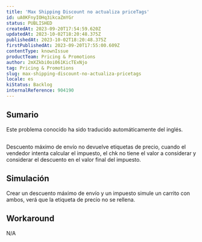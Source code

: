 ```yaml
---
title: 'Max Shipping Discount no actualiza priceTags'
id: uA0KFnyIOHq3ikcaZmYGr
status: PUBLISHED
createdAt: 2023-09-20T17:54:59.620Z
updatedAt: 2023-10-02T18:20:48.375Z
publishedAt: 2023-10-02T18:20:48.375Z
firstPublishedAt: 2023-09-20T17:55:00.609Z
contentType: knownIssue
productTeam: Pricing & Promotions
author: 2mXZkbi0oi061KicTExNjo
tag: Pricing & Promotions
slug: max-shipping-discount-no-actualiza-pricetags
locale: es
kiStatus: Backlog
internalReference: 904190
---
```


## Sumario

<div class="alert alert-info">
  <p>Este problema conocido ha sido traducido automáticamente del inglés.</p>
</div>



##
Descuento máximo de envío no devuelve etiquetas de precio, cuando el vendedor intenta calcular el impuesto, el chk no tiene el valor a considerar y considerar el descuento en el valor final del impuesto.



##

## Simulación


Crear un descuento máximo de envío y un impuesto
simule un carrito con ambos, verá que la etiqueta de precio no se rellena.



## Workaround


N/A





